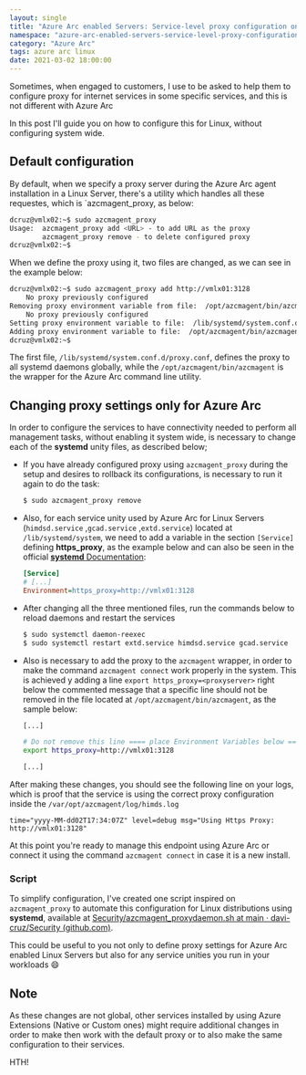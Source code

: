 ```yaml
---
layout: single
title: "Azure Arc enabled Servers: Service-level proxy configuration on Linux"
namespace: "azure-arc-enabled-servers-service-level-proxy-configuration-on-linux"
category: "Azure Arc"
tags: azure arc linux
date: 2021-03-02 18:00:00
---
```


Sometimes, when engaged to customers, I use to be asked to help them to configure proxy for internet services in some specific services, and this is not different with Azure Arc

In this post I'll guide you on how to configure this for Linux, without configuring system wide.

## Default configuration

By default, when we specify a proxy server during the Azure Arc agent installation in a Linux Server, there's a utility which handles all these requestes, which is `azcmagent_proxy, as below:

```bash
dcruz@vmlx02:~$ sudo azcmagent_proxy
Usage:  azcmagent_proxy add <URL> - to add URL as the proxy
        azcmagent_proxy remove - to delete configured proxy
dcruz@vmlx02:~$
```

When we define the proxy using it, two files are changed, as we can see in the example below:

```bash
dcruz@vmlx02:~$ sudo azcmagent_proxy add http://vmlx01:3128
    No proxy previously configured
Removing proxy environment variable from file:  /opt/azcmagent/bin/azcmagent
    No proxy previously configured
Setting proxy environment variable to file:  /lib/systemd/system.conf.d/proxy.conf
Adding proxy environment variable to file:  /opt/azcmagent/bin/azcmagent
dcruz@vmlx02:~$
```

The first file, `/lib/systemd/system.conf.d/proxy.conf`, defines the proxy to all systemd daemons globally, while the `/opt/azcmagent/bin/azcmagent` is the wrapper for the Azure Arc command line utility.

## Changing proxy settings only for Azure Arc

In order to configure the services to have connectivity needed to perform all management tasks, without enabling it system wide, is necessary to change each of the **systemd** unity files, as described below;

- If you have already configured proxy using `azcmagent_proxy` during the setup and desires to rollback its configurations, is necessary to run it again to do the task:

  ```bash
  $ sudo azcmagent_proxy remove
  ```

- Also, for each service unity used by Azure Arc for Linux Servers (`himdsd.service` ,`gcad.service` ,`extd.service`) located at `/lib/systemd/system`, we need to add a variable in the section `[Service]` defining **https_proxy**, as the example below and can also be seen in the official [**systemd** Documentation](https://www.freedesktop.org/software/systemd/man/systemd.service.html):

  ```ini
  [Service]
  # [...]
  Environment=https_proxy=http://vmlx01:3128
  ```

- After changing all the three mentioned files, run the commands below to reload daemons and restart the services

  ```bash
  $ sudo systemctl daemon-reexec
  $ sudo systemctl restart extd.service himdsd.service gcad.service
  ```
  
- Also is necessary to add the proxy to the `azcmagent` wrapper, in order to make the command `azcmagent connect` work properly in the system. This is achieved y adding a line `export https_proxy=<proxyserver>` right below the commented message that a specific line should not be removed in the file located at `/opt/azcmagent/bin/azcmagent`, as the sample below:

  ```bash
  [...]
  
  # Do not remove this line ==== place Environment Variables below ======
  export https_proxy=http://vmlx01:3128
  
  [...]
  ```

After making these changes, you should see the following line on your logs, which is proof that the service is using the correct proxy configuration inside the  `/var/opt/azcmagent/log/himds.log`

```
time="yyyy-MM-dd02T17:34:07Z" level=debug msg="Using Https Proxy: http://vmlx01:3128"
```

At this point you're ready to manage this endpoint using Azure Arc or connect it using the command `azcmagent connect` in case it is a new install.

### Script

To simplify configuration, I've created one script inspired on `azcmagent_proxy` to automate this configuration for Linux distributions using **systemd**, available at [Security/azcmagent_proxydaemon.sh at main · davi-cruz/Security (github.com)](https://github.com/davi-cruz/Security/blob/main/AzureArc/azcmagent_proxydaemon.sh).

This could be useful to you not only to define proxy settings for Azure Arc enabled Linux Servers but also for any service unities you run in your workloads :smile:

## Note

As these changes are not global, other services installed by using Azure Extensions (Native or Custom ones) might require additional changes in order to make then work with the default proxy or to also make the same configuration to their services.

HTH!